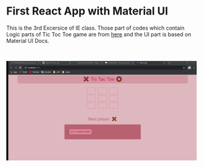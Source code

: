 # First React App with Material UI

This is the 3rd Excersice of IE class. Those part of codes which contain Logic parts of Tic Toc Toe game are from [here](https://reactjs.org/tutorial/tutorial.html)
  and the UI part is based on Material UI Docs.
  
  
  <br>
  
![](timerview.gif)
